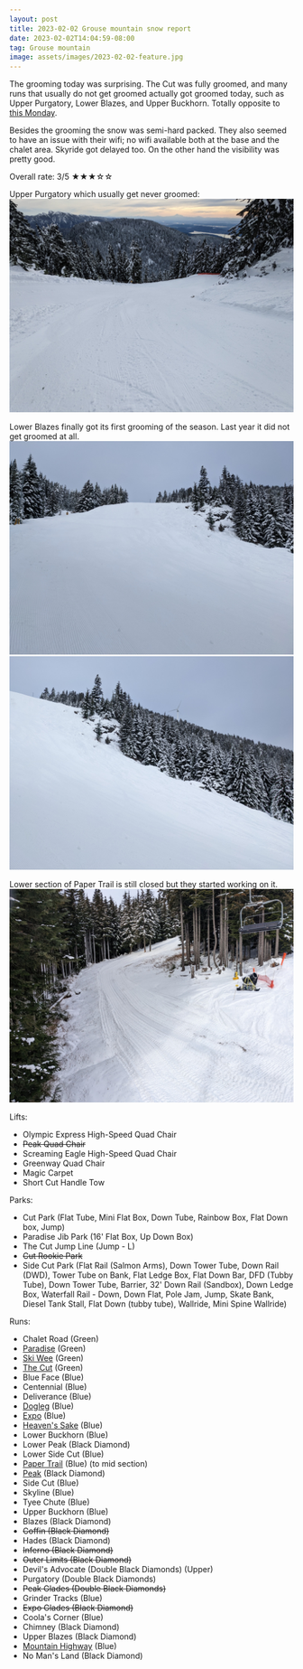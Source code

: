 ```yaml
---
layout: post
title: 2023-02-02 Grouse mountain snow report
date: 2023-02-02T14:04:59-08:00
tag: Grouse mountain
image: assets/images/2023-02-02-feature.jpg
---
```


The grooming today was surprising. The Cut was fully groomed, and many runs that usually do not get groomed actually got groomed today, such as Upper Purgatory, Lower Blazes, and Upper Buckhorn. Totally opposite to [this Monday](/2023-01-30-grouse-mountain-snow-report/).

Besides the grooming the snow was semi-hard packed. They also seemed to have an issue with their wifi; no wifi available both at the base and the chalet area. Skyride got delayed too. On the other hand the visibility was pretty good.

Overall rate: 3/5 ★★★☆☆

Upper Purgatory which usually get never groomed:
![](/assets/images/2023-02-02-upper-purgatory-groomed.jpg)

Lower Blazes finally got its first grooming of the season. Last year it did not get groomed at all.
![](/assets/images/2023-02-02-lower-blazes.jpg)
![](/assets/images/2023-02-02-lower-blazes-2.jpg)

Lower section of Paper Trail is still closed but they started working on it.
![](/assets/images/2023-02-02-closed-paper-trail.jpg)

Lifts:

* Olympic Express High-Speed Quad Chair
* <del>Peak Quad Chair</del>
* Screaming Eagle High-Speed Quad Chair
* Greenway Quad Chair
* Magic Carpet
* Short Cut Handle Tow

Parks:

* Cut Park (Flat Tube, Mini Flat Box, Down Tube, Rainbow Box, Flat Down box, Jump)
* Paradise Jib Park (16' Flat Box, Up Down Box)
* The Cut Jump Line (Jump - L)
* <del>Cut Rookie Park</del>
* Side Cut Park (Flat Rail (Salmon Arms), Down Tower Tube, Down Rail (DWD), Tower Tube on Bank, Flat Ledge Box, Flat Down Bar, DFD (Tubby Tube), Down Tower Tube, Barrier, 32' Down Rail (Sandbox), Down Ledge Box, Waterfall Rail - Down, Down Flat, Pole Jam, Jump, Skate Bank, Diesel Tank Stall, Flat Down (tubby tube), Wallride, Mini Spine Wallride)

Runs:

* Chalet Road (Green)
* [Paradise](/grouse/paradise) (Green)
* [Ski Wee](/magic-carpet/) (Green)
* [The Cut](/grouse/the-cut/) (Green)
* Blue Face (Blue)
* Centennial (Blue)
* Deliverance (Blue)
* [Dogleg](/dogleg/) (Blue)
* [Expo](/grouse/expo/) (Blue)
* [Heaven's Sake](/heavens-sake/) (Blue)
* Lower Buckhorn (Blue)
* Lower Peak (Black Diamond)
* Lower Side Cut (Blue)
* [Paper Trail](/paper-trail/) (Blue) (to mid section)
* [Peak](/grouse/peak/) (Black Diamond)
* Side Cut (Blue)
* Skyline (Blue)
* Tyee Chute (Blue)
* Upper Buckhorn (Blue)
* Blazes (Black Diamond)
* <del>Coffin (Black Diamond)</del>
* Hades (Black Diamond)
* <del>Inferno (Black Diamond)</del>
* <del>Outer Limits (Black Diamond)</del>
* Devil's Advocate (Double Black Diamonds) (Upper)
* Purgatory (Double Black Diamonds)
* <del>Peak Glades (Double Black Diamonds)</del>
* Grinder Tracks (Blue)
* <del>Expo Glades (Black Diamond)</del>
* Coola's Corner (Blue)
* Chimney (Black Diamond)
* Upper Blazes (Black Diamond)
* [Mountain Highway](/grouse/mountain-highway/) (Blue)
* No Man's Land (Black Diamond)


